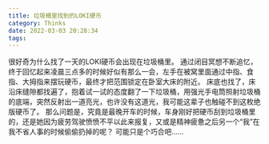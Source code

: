 ```yaml
---
title: 垃圾桶里找到的LOKI硬币
category: Thinks
date: 2022-03-03 20:28:34
tags:
---
```

很好奇为什么找了一天的LOKI硬币会出现在垃圾桶里。
通过闭目冥想不断追忆，终于回忆起来凌晨三点多的时候好似有那么一会，左手在被窝里面通过中指、食指、大拇指来摆玩硬币，最终才把范围锁定在卧室大床的附近。
床底也找了，床沿床缝隙都找遍了，抱着试一试的态度翻了一下垃圾桶，用强光手电筒照射垃圾桶的底端，突然反射出一道亮光，也许没有这道光，我可能这辈子也触碰不到这枚绝版硬币了。
那么问题是，究竟是最晚开车的时候，车身刚好把硬币刮到垃圾桶里的，还是她因为疲劳驾驶愤愤不平以此来报复，又或是精神疲惫之后另一个“我”在我不省人事的时候偷偷扔掉的呢？
可能只是个巧合吧......